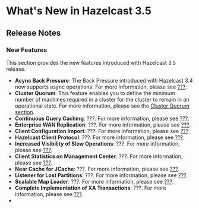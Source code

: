 # What's New in Hazelcast 3.5



## Release Notes

### New Features

This section provides the new features introduced with Hazelcast 3.5 release. 

- **Async Back Pressure**: The Back Pressure introduced with Hazelcast 3.4 now supports async operations. For more information, please see [???](#???).
- **Cluster Quorum**: This feature enables you to define the minimum number of machines required in a cluster for the cluster to remain in an operational state. For more information, please see  the [Cluster Quorum section](#cluster-quorum).
- **Continuous Query Caching**: ???. For more information, please see [???](#???).
- **Enterprise WAN Replication**: ???. For more information, please see [???](#???).
- **Client Configuration Import**: ???. For more information, please see [???](#???).
- **Hazelcast Client Protocol**: ???. For more information, please see [???](#???).
- **Increased Visibility of Slow Operations**: ???. For more information, please see [???](#???).
- **Client Statistics on Management Center**: ???. For more information, please see [???](#???).
- **Near Cache for JCache**: ???. For more information, please see [???](#???).
- **Listener for Lost Partitions**: ???. For more information, please see [???](#???).
- **Scalable Map Loader**: ???. For more information, please see [???](#???).
- **Complete Implementation of XA Transactions**: ???. For more information, please see [???](#???).
- 




